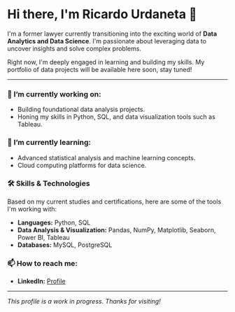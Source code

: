 # Hi there, I'm Ricardo Urdaneta 👋

I'm a former lawyer currently transitioning into the exciting world of **Data Analytics and Data Science**. I'm passionate about leveraging data to uncover insights and solve complex problems.

Right now, I'm deeply engaged in learning and building my skills. My portfolio of data projects will be available here soon, stay tuned!

---

### 🔭 I’m currently working on:
- Building foundational data analysis projects.
- Honing my skills in Python, SQL, and data visualization tools such as Tableau.

### 🌱 I’m currently learning:
- Advanced statistical analysis and machine learning concepts.
- Cloud computing platforms for data science.

### 🛠️ Skills & Technologies

Based on my current studies and certifications, here are some of the tools I'm working with:

* **Languages:** Python, SQL
* **Data Analysis & Visualization:** Pandas, NumPy, Matplotlib, Seaborn, Power BI, Tableau
* **Databases:** MySQL, PostgreSQL

### 📫 How to reach me:
- **LinkedIn:** [Profile](https://www.linkedin.com/in/ricardourdanetacastro/)

---
*This profile is a work in progress. Thanks for visiting!*
